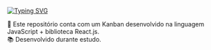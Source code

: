 <a href="https://git.io/typing-svg"><img src="https://readme-typing-svg.herokuapp.com?font=Inconsolata&size=26&pause=1000&color=7E9F82&width=435&lines=Kanban+-+React.js" alt="Typing SVG" /></a>
<div>
🔭 Este repositório conta com um Kanban desenvolvido na linguagem JavaScript + biblioteca React.js.
<br>
📚 Desenvolvido durante estudo.
</div>
